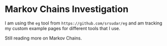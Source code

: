 # Markov Chains Investigation

I am using the `eg` tool from `https://github.com/srsudar/eg` and am tracking
my custom example pages for different tools that I use.

Still reading more on Markov Chains.
